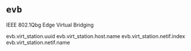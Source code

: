 # `evb`

IEEE 802.1Qbg Edge Virtual Bridging

evb.virt_station.uuid
evb.virt_station.host.name
evb.virt_station.netif.index
evb.virt_station.netif.name
